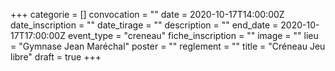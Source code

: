 +++
categorie = []
convocation = ""
date = 2020-10-17T14:00:00Z
date_inscription = ""
date_tirage = ""
description = ""
end_date = 2020-10-17T17:00:00Z
event_type = "creneau"
fiche_inscription = ""
image = ""
lieu = "Gymnase Jean Maréchal"
poster = ""
reglement = ""
title = "Créneau Jeu libre"
draft = true
+++
